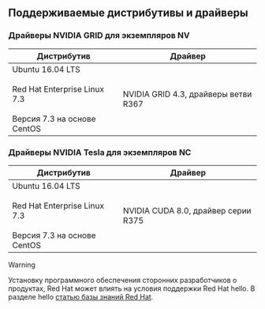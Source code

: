 ## <a name="supported-distributions-and-drivers"></a>Поддерживаемые дистрибутивы и драйверы


### <a name="nv-instances---nvidia-grid-drivers"></a>Драйверы NVIDIA GRID для экземпляров NV


| Дистрибутив | Драйвер |
| --- | --- | 
| Ubuntu 16.04 LTS<br/><br/>Red Hat Enterprise Linux 7.3<br/><br/>Версия 7.3 на основе CentOS | NVIDIA GRID 4.3, драйверы ветви R367|

### <a name="nc-instances---nvidia-tesla-drivers"></a>Драйверы NVIDIA Tesla для экземпляров NC
| Дистрибутив | Драйвер |
| --- | --- | 
| Ubuntu 16.04 LTS<br/><br/> Red Hat Enterprise Linux 7.3<br/><br/> Версия 7.3 на основе CentOS | NVIDIA CUDA 8.0, драйвер серии R375 |



> [!WARNING] 
> Установку программного обеспечения сторонних разработчиков о продуктах, Red Hat может влиять на условия поддержки Red Hat hello. В разделе hello [статью базы знаний Red Hat](https://access.redhat.com/articles/1067).
>
